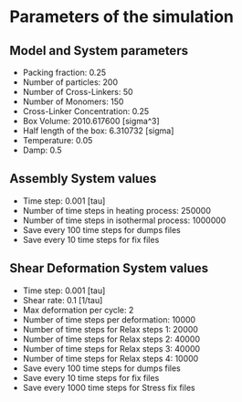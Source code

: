 # Parameters of the simulation


## Model and System parameters

- Packing fraction: 0.25
- Number of particles: 200
- Number of Cross-Linkers: 50
- Number of Monomers: 150
- Cross-Linker Concentration: 0.25
- Box Volume: 2010.617600 [sigma^3]
- Half length of the box: 6.310732 [sigma]
- Temperature: 0.05
- Damp: 0.5

 ## Assembly System values 

- Time step: 0.001 [tau]
- Number of time steps in heating process: 250000
- Number of time steps in isothermal process: 1000000
- Save every 100 time steps for dumps files
- Save every 10 time steps for fix files

 ## Shear Deformation System values 

- Time step: 0.001 [tau]
- Shear rate: 0.1 [1/tau]
- Max deformation per cycle: 2
- Number of time steps per deformation: 10000
- Number of time steps for Relax steps 1: 20000
- Number of time steps for Relax steps 2: 40000
- Number of time steps for Relax steps 3: 40000
- Number of time steps for Relax steps 4: 10000
- Save every 100 time steps for dumps files
- Save every 10 time steps for fix files
- Save every 1000 time steps for Stress fix files
